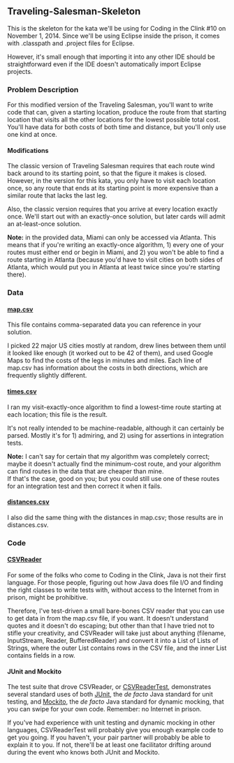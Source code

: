 ## Traveling-Salesman-Skeleton

This is the skeleton for the kata we'll be using for Coding in the 
Clink #10 on November 1, 2014.  Since we'll be using Eclipse inside
the prison, it comes with .classpath and .project files for Eclipse.

However, it's small enough that importing it into any other IDE should
be straightforward even if the IDE doesn't automatically import Eclipse
projects.

### Problem Description

For this modified version of the Traveling Salesman, you'll want to 
write code that can, given a starting location, produce the route from 
that starting location that visits all the other locations for the 
lowest possible total cost. You'll have data for both costs of both 
time and distance, but you'll only use one kind at once.

#### Modifications

The classic version of Traveling Salesman requires that each route wind 
back around to its starting point, so that the figure it makes is 
closed.  However, in the version for this kata, you only have to visit 
each location once, so any route that ends at its starting point is 
more expensive than a similar route that lacks the last leg.

Also, the classic version requires that you arrive at every location 
exactly once.  We'll start out with an exactly-once solution, but later 
cards will admit an at-least-once solution.

**Note:** in the provided data, Miami can only be accessed via Atlanta.
This means that if you're writing an exactly-once algorithm, 1) every 
one of your routes must either end or begin in Miami, and 2) you won't 
be able to find a route starting in Atlanta (because you'd have to 
visit cities on both sides of Atlanta, which would put you in Atlanta 
at least twice since you're starting there).

### Data

#### [map.csv](src/main/resources/map.csv)

This file contains comma-separated data you can reference in your 
solution.

I picked 22 major US cities mostly at random, drew lines between them 
until it looked like enough (it worked out to be 42 of them), and used 
Google Maps to find the costs of the legs in minutes and miles.  Each 
line of map.csv has information about the costs in both directions, 
which are frequently slightly different.

#### [times.csv](src/main/resources/times.csv)

I ran my visit-exactly-once algorithm to find a lowest-time route 
starting at each location; this file is the result.

It's not really intended to be machine-readable, although it can 
certainly be parsed.  Mostly it's for 1) admiring, and 2) using
for assertions in integration tests.

**Note:** I can't say for certain that my algorithm was completely 
correct; maybe it doesn't actually find the minimum-cost route, and 
your algorithm can find routes in the data that are cheaper than mine.  
If that's the case, good on you; but you could still use one of these 
routes for an integration test and then correct it when it fails.

#### [distances.csv](src/main/resources/distances.csv)

I also did the same thing with the distances in map.csv; those results 
are in distances.csv.

### Code

#### [CSVReader](src/main/java/salesman/util/CSVReader.java)

For some of the folks who come to Coding in the Clink, Java is not 
their first language.  For those people, figuring out how Java does 
file I/O and finding the right classes to write tests with, without 
access to the Internet from in prison, might be prohibitive.

Therefore, I've test-driven a small bare-bones CSV reader that you can 
use to get data in from the map.csv file, if you want.  It doesn't 
understand quotes and it doesn't do escaping; but other than that I 
have tried not to stifle your creativity, and CSVReader will take just 
about anything (filename, InputStream, Reader, BufferedReader) and 
convert it into a List of Lists of Strings, where the outer List 
contains rows in the CSV file, and the inner List contains fields in a 
row.

#### JUnit and Mockito

The test suite that drove CSVReader, or
[CSVReaderTest](src/test/java/salesman/util/CSVReaderTest.java), 
demonstrates several standard uses of both 
[JUnit](http://junit.org/), the _de facto_ Java standard for unit 
testing, and
[Mockito](https://code.google.com/p/mockito/), the _de facto_
Java standard for dynamic mocking, that you can swipe for your own 
code. Remember: no Internet in prison.

If you've had experience with unit testing and dynamic mocking in
other languages, CSVReaderTest will probably give you enough example
code to get you going.  If you haven't, your pair partner will probably
be able to explain it to you.  If not, there'll be at least one
facilitator drifting around during the event who knows both JUnit and
Mockito.
